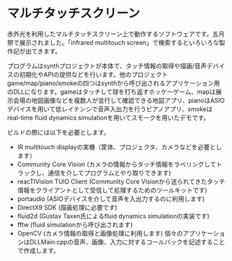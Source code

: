 マルチタッチスクリーン
==========

赤外光を利用したマルチタッチスクリーン上で動作するソフトウェアです。五月祭で展示されました。「infrared multitouch screen」で検索するといろいろな製作記が出てきます。

プログラムはsynthプロジェクトが本体で、タッチ情報の取得や描画/音声デバイスの初期化やAPIの提供などを行います。他のプロジェクトgame/map/piano/smokeの四つはsynthから呼び出されるアプリケーション用のDLLになります。gameはタッチして球を打ち返すホッケーゲーム、mapは展示会場の地図画像などを複数人が並行して確認できる地図アプリ、pianoはASIOデバイスを用いて低レイテンシで音声入出力を行うピアノアプリ、smokeはreal-time fluid dynamics simulationを用いてスモークを用いたデモです。

ビルドの際には以下を必要とします。
- IR multitouch displayの実機（筐体、プロジェクタ、カメラなどを必要とします）
- Community Core Vision (カメラの情報からタッチ情報をラベリングしてトラックし、通信を介してプログラムとやり取りできます)
- reacTIVision TUIO Client (Community Core Visionから送られてきたタッチ情報をクライアントとして受信して処理するためのツールキットです)
- portaudio (ASIOデバイスを介して音声を入出力するのに利用します)
- DirectX9 SDK (描画処理に必要です)
- fluid2d (Gustav Taxen氏によるfluid dynamics simulationの実装です)
- fftw (fluid simulationから呼び出されます)
- OpenCV (カメラ情報の取得と画像処理に利用します)
個々のアプリケーションはDLLMain.cppの音声、画像、入力に対するコールバックを記述することで作成します。
